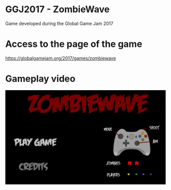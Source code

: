 # GGJ2017 - ZombieWave
Game developed during the Global Game Jam 2017

# Access to the page of the game
https://globalgamejam.org/2017/games/zombiewave

# Gameplay video

[![Gameplay Video](sample-gameplay.png)](https://www.youtube.com/watch?v=4gjn2JBRweY&feature=youtu.be-Y "Gameplay")
